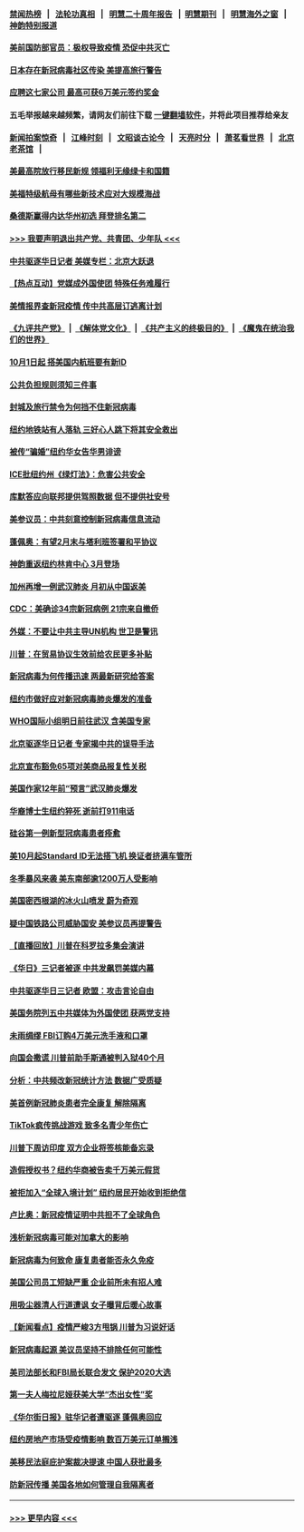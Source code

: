 #### [禁闻热榜](热点新闻.md?=0)  &nbsp;&nbsp;|&nbsp;&nbsp; [法轮功真相](https://github.com/gfw-breaker/truth/blob/master/README.md?=0) &nbsp;&nbsp;|&nbsp;&nbsp; [明慧二十周年报告](https://github.com/gfw-breaker/mh-reports/blob/master/README.md?=0) &nbsp;&nbsp;|&nbsp;&nbsp;[明慧期刊](https://github.com/gfw-breaker/mh-qikan) &nbsp;&nbsp;|&nbsp;&nbsp; [明慧海外之窗](https://github.com/gfw-breaker/mh-news/blob/master/README.md?=0) &nbsp;&nbsp;|&nbsp;&nbsp; [神韵特别报道](https://github.com/gfw-breaker/mh-news/blob/master/shenyun.md?=0)
#### [美前国防部官员：极权导致疫情 恐促中共灭亡](../pages/nsc412/n11889092.md?t=02240401) 
#### [日本存在新冠病毒社区传染 美提高旅行警告](../pages/nsc412/n11889917.md?t=02240401) 
#### [应聘这七家公司 最高可获6万美元签约奖金](../pages/nsc412/n11879446.md?t=02240401) 
#### 五毛举报越来越频繁，请网友们前往下载 [一键翻墙软件](https://github.com/gfw-breaker/ssr-accounts)，并将此项目推荐给亲友
#### [新闻拍案惊奇](https://github.com/gfw-breaker/banned-news/blob/master/pages/link4.md) &nbsp;&nbsp;|&nbsp;&nbsp; [江峰时刻](https://github.com/gfw-breaker/banned-news/blob/master/pages/link4.md) &nbsp;&nbsp;|&nbsp;&nbsp; [文昭谈古论今](https://github.com/gfw-breaker/banned-news/blob/master/pages/link4.md) &nbsp;&nbsp;|&nbsp;&nbsp; [天亮时分](https://github.com/gfw-breaker/banned-news/blob/master/pages/link4.md) &nbsp;&nbsp;|&nbsp;&nbsp; [萧茗看世界](https://github.com/gfw-breaker/banned-news/blob/master/pages/link4.md) &nbsp;&nbsp;|&nbsp;&nbsp; [北京老茶馆](https://github.com/gfw-breaker/banned-news/blob/master/pages/link4.md) &nbsp;&nbsp;|&nbsp;&nbsp; 
#### [美最高院放行移民新规 领福利无缘绿卡和国籍](../pages/nsc412/n11889500.md?t=02240401) 
#### [美福特级航母有哪些新技术应对大规模海战](../pages/nsc412/n11882087.md?t=02240401) 
#### [桑德斯赢得内达华州初选 拜登排名第二](../pages/nsc412/n11888760.md?t=02240401) 
#### [>>> 我要声明退出共产党、共青团、少年队 <<<](https://github.com/begood0513/goodnews/blob/master/quit/letter.md) 
#### [中共驱逐华日记者 美媒专栏：北京大跃退](../pages/nsc412/n11888453.md?t=02240401) 
#### [【热点互动】党媒成外国使团 特殊任务难履行](../pages/nsc412/n11888306.md?t=02240401) 
#### [美情报界查新冠疫情 传中共高层订逃离计划](../pages/nsc412/n11888161.md?t=02240401) 
#### [《九评共产党》](https://github.com/begood0513/9ping.md/blob/master/README.md) &nbsp;|&nbsp; [《解体党文化》](../../../../jtdwh.md/blob/master/README.md)  &nbsp;|&nbsp; [《共产主义的终极目的》](../../../../gczydzjmd.md/blob/master/README.md) &nbsp;|&nbsp; [《魔鬼在统治我们的世界》](../../../../mgztzwmdsj.md/blob/master/README.md) 
#### [10月1日起 搭美国内航班要有新ID](../pages/nsc412/n11888243.md?t=02240401) 
#### [公共负担规则须知三件事](../pages/nsc412/n11888123.md?t=02240401) 
#### [封城及旅行禁令为何挡不住新冠病毒](../pages/nsc412/n11888067.md?t=02240401) 
#### [纽约地铁站有人落轨   三好心人跳下将其安全救出](../pages/nsc412/n11888088.md?t=02240401) 
#### [被传“骗婚”纽约华女告华男诽谤](../pages/nsc412/n11887303.md?t=02240401) 
#### [ICE批纽约州《绿灯法》：危害公共安全](../pages/nsc412/n11887285.md?t=02240401) 
#### [库默答应向联邦提供驾照数据 但不提供社安号](../pages/nsc412/n11887269.md?t=02240401) 
#### [美参议员：中共刻意控制新冠病毒信息流动](../pages/nsc412/n11887949.md?t=02240401) 
#### [蓬佩奥：有望2月末与塔利班签署和平协议](../pages/nsc412/n11887248.md?t=02240401) 
#### [神韵重返纽约林肯中心 3月登场](../pages/nsc412/n11885013.md?t=02240401) 
#### [加州再增一例武汉肺炎 月初从中国返美](../pages/nsc412/n11886929.md?t=02240401) 
#### [CDC：美确诊34宗新冠病例 21宗来自撤侨](../pages/nsc412/n11886795.md?t=02240401) 
#### [外媒：不要让中共主导UN机构 世卫是警讯](../pages/nsc412/n11886401.md?t=02240401) 
#### [川普：在贸易协议生效前给农民更多补贴](../pages/nsc412/n11886549.md?t=02240401) 
#### [新冠病毒为何传播迅速 两最新研究给答案](../pages/nsc412/n11886505.md?t=02240401) 
#### [纽约市做好应对新冠病毒肺炎爆发的准备](../pages/nsc412/n11885019.md?t=02240401) 
#### [WHO国际小组明日前往武汉 含美国专家](../pages/nsc412/n11886380.md?t=02240401) 
#### [北京驱逐华日记者 专家揭中共的误导手法](../pages/nsc412/n11886124.md?t=02240401) 
#### [北京宣布豁免65项对美商品报复性关税](../pages/nsc412/n11885960.md?t=02240401) 
#### [美国作家12年前“预言”武汉肺炎爆发](../pages/nsc412/n11885487.md?t=02240401) 
#### [华裔博士生纽约猝死  逝前打911电话](../pages/nsc412/n11885007.md?t=02240401) 
#### [硅谷第一例新型冠病毒患者痊愈](../pages/nsc412/n11885163.md?t=02240401) 
#### [美10月起Standard ID无法搭飞机  换证者挤满车管所](../pages/nsc412/n11885036.md?t=02240401) 
#### [冬季暴风来袭 美东南部逾1200万人受影响](../pages/nsc412/n11884620.md?t=02240401) 
#### [美国密西根湖的冰火山喷发 蔚为奇观](../pages/nsc412/n11884842.md?t=02240401) 
#### [疑中国铁路公司威胁国安 美参议员再提警告](../pages/nsc412/n11884300.md?t=02240401) 
#### [【直播回放】川普在科罗拉多集会演讲](../pages/nsc412/n11883640.md?t=02240401) 
#### [《华日》三记者被逐 中共发飙罚美媒内幕](../pages/nsc412/n11884184.md?t=02240401) 
#### [中共驱逐华日三记者 欧盟：攻击言论自由](../pages/nsc412/n11884179.md?t=02240401) 
#### [美国务院列五中共媒体为外国使团 获两党支持](../pages/nsc412/n11883954.md?t=02240401) 
#### [未雨绸缪 FBI订购4万美元洗手液和口罩](../pages/nsc412/n11883960.md?t=02240401) 
#### [向国会撒谎 川普前助手斯通被判入狱40个月](../pages/nsc412/n11883930.md?t=02240401) 
#### [分析：中共频改新冠统计方法 数据广受质疑](../pages/nsc412/n11883875.md?t=02240401) 
#### [美首例新冠肺炎患者完全康复 解除隔离](../pages/nsc412/n11883754.md?t=02240401) 
#### [TikTok疯传挑战游戏 致多名青少年伤亡](../pages/nsc412/n11883598.md?t=02240401) 
#### [川普下周访印度 双方企业将签核能备忘录](../pages/nsc412/n11883604.md?t=02240401) 
#### [造假授权书？纽约华商被告卖千万美元假货](../pages/nsc412/n11882429.md?t=02240401) 
#### [被拒加入“全球入境计划”  纽约居民开始收到拒绝信](../pages/nsc412/n11882417.md?t=02240401) 
#### [卢比奥：新冠疫情证明中共担不了全球角色](../pages/nsc412/n11881340.md?t=02240401) 
#### [浅析新冠病毒可能对加拿大的影响](../pages/nsc412/n11879775.md?t=02240401) 
#### [新冠病毒为何致命 康复患者能否永久免疫](../pages/nsc412/n11881488.md?t=02240401) 
#### [美国公司员工短缺严重 企业前所未有招人难](../pages/nsc412/n11881792.md?t=02240401) 
#### [用吸尘器清人行道遭讽 女子曝背后暖心故事](../pages/nsc412/n11881702.md?t=02240401) 
#### [【新闻看点】疫情严峻3方甩锅 川普为习说好话](../pages/nsc412/n11881049.md?t=02240401) 
#### [新冠病毒起源 美议员坚持不排除任何可能性](../pages/nsc412/n11881179.md?t=02240401) 
#### [美司法部长和FBI局长联合发文 保护2020大选](../pages/nsc412/n11881522.md?t=02240401) 
#### [第一夫人梅拉尼娅获美大学“杰出女性”奖](../pages/nsc412/n11881185.md?t=02240401) 
#### [《华尔街日报》驻华记者遭驱逐 蓬佩奥回应](../pages/nsc412/n11881166.md?t=02240401) 
#### [纽约房地产市场受疫情影响  数百万美元订单搁浅](../pages/nsc412/n11879548.md?t=02240401) 
#### [美移民法庭庇护案裁决提速 中国人获批最多](../pages/nsc412/n11879431.md?t=02240401) 
#### [防新冠传播 美国各地如何管理自我隔离者](../pages/nsc412/n11881062.md?t=02240401) 

----
#### [ >>> 更早内容 <<< ](../indexes/nsc412-earlier.md)

